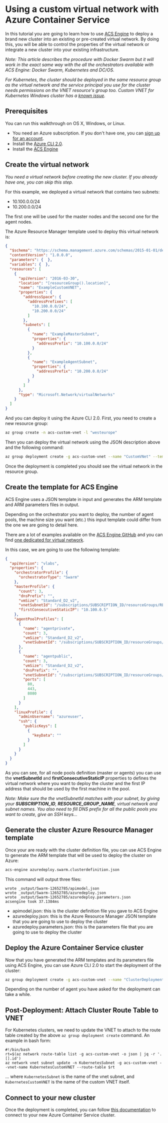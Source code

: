 # Using a custom virtual network with Azure Container Service
In this tutorial you are going to learn how to use [ACS Engine](https://github.com/Azure/acs-engine) to deploy a brand new cluster into an existing or pre-created virtual network.
By doing this, you will be able to control the properties of the virtual network or integrate a new cluster into your existing infrastructure.

*Note: This article describes the procedure with Docker Swarm but it will work in the exact same way with the all the orchestrators available with ACS Engine: Docker Swarm, Kubernetes and DC/OS.*

*For Kubernetes, the cluster should be deployed in the same resource group as the virtual network and the service principal you use for the cluster needs permissions on the VNET resource's group too. Custom VNET for Kubernetes Windows cluster has a [known issue](https://github.com/Azure/acs-engine/issues/1767).*

## Prerequisites
You can run this walkthrough on OS X, Windows, or Linux.
- You need an Azure subscription. If you don't have one, you can [sign up for an account](https://azure.microsoft.com/).
- Install the [Azure CLI 2.0](/cli/azure/install-az-cli2).
- Install the [ACS Engine](https://github.com/Azure/acs-engine/blob/master/docs/acsengine.md)

## Create the virtual network
*You need a virtual network before creating the new cluster. If you already have one, you can skip this step.*

For this example, we deployed a virtual network that contains two subnets:

- 10.100.0.0/24
- 10.200.0.0/24

The first one will be used for the master nodes and the second one for the agent nodes.

The Azure Resource Manager template used to deploy this virtual network is:

```json
{
  "$schema": "https://schema.management.azure.com/schemas/2015-01-01/deploymentTemplate.json#",
  "contentVersion": "1.0.0.0",
  "parameters": {  },
  "variables": {  },
  "resources": [
    {
      "apiVersion": "2016-03-30",
      "location": "[resourceGroup().location]",
      "name": "ExampleCustomVNET",
      "properties": {
        "addressSpace": {
          "addressPrefixes": [
            "10.100.0.0/24",
            "10.200.0.0/24"
          ]
        },
        "subnets": [
          {
            "name": "ExampleMasterSubnet",
            "properties": {
              "addressPrefix": "10.100.0.0/24"
            }
          },
          {
            "name": "ExampleAgentSubnet",
            "properties": {
              "addressPrefix": "10.200.0.0/24"
            }
          }
        ]
      },
      "type": "Microsoft.Network/virtualNetworks"
    }
  ]
}
```

And you can deploy it using the Azure CLI 2.0. First, you need to create a new resource group:

```bash
az group create -n acs-custom-vnet -l "westeurope"
```

Then you can deploy the virtual network using the JSON description above and the following command:

```bash
az group deployment create -g acs-custom-vnet --name "CustomVNet" --template-file azuredeploy.swarm.vnet.json
```

Once the deployment is completed you should see the virtual network in the resource group.


## Create the template for ACS Engine
ACS Engine uses a JSON template in input and generates the ARM template and ARM parameters files in output.

Depending on the orchestrator you want to deploy, the number of agent pools, the machine size you want (etc.) this input template could differ from the one we are going to detail here.

There are a lot of examples available on the [ACS Engine GitHub](https://github.com/Azure/acs-engine/tree/master/examples) and you can find [one dedicated for virtual network](https://github.com/Azure/acs-engine/blob/master/examples/vnet/README.md).

In this case, we are going to use the following template:

```json
{
  "apiVersion": "vlabs",
  "properties": {
    "orchestratorProfile": {
      "orchestratorType": "Swarm"
    },
    "masterProfile": {
      "count": 3,
      "dnsPrefix": "",
      "vmSize": "Standard_D2_v2",
      "vnetSubnetId": "/subscriptions/SUBSCRIPTION_ID/resourceGroups/RESOURCE_GROUP_NAME/providers/Microsoft.Network/virtualNetworks/ExampleCustomVNET/subnets/ExampleMasterSubnet",
      "firstConsecutiveStaticIP": "10.100.0.5"
    },
    "agentPoolProfiles": [
      {
        "name": "agentprivate",
        "count": 3,
        "vmSize": "Standard_D2_v2",
        "vnetSubnetId": "/subscriptions/SUBSCRIPTION_ID/resourceGroups/RESOURCE_GROUP_NAME/providers/Microsoft.Network/virtualNetworks/ExampleCustomVNET/subnets/ExampleAgentSubnet"
      },
      {
        "name": "agentpublic",
        "count": 3,
        "vmSize": "Standard_D2_v2",
        "dnsPrefix": "",
        "vnetSubnetId": "/subscriptions/SUBSCRIPTION_ID/resourceGroups/RESOURCE_GROUP_NAME/providers/Microsoft.Network/virtualNetworks/ExampleCustomVNET/subnets/ExampleAgentSubnet",
        "ports": [
          80,
          443,
          8080
        ]
      }
    ],
    "linuxProfile": {
      "adminUsername": "azureuser",
      "ssh": {
        "publicKeys": [
          {
            "keyData": ""
          }
        ]
      }
    }
  }
}
```

As you can see, for all node pools definition (master or agents) you can use the **vnetSubnetId** and **firstConsecutiveStaticIP** properties to defines the virtual network where you want to deploy the cluster and the first IP address that should be used by the first machine in the pool.

*Note: Make sure the the vnetSubnetId matches with your subnet, by giving your **SUBSCRIPTION_ID**, **RESOURCE_GROUP_NAME**, virtual network and subnet names. You also need to fill DNS prefix for all the public pools you want to create, give an SSH keys...*

## Generate the cluster Azure Resource Manager template
Once your are ready with the cluster definition file, you can use ACS Engine to generate the ARM template that will be used to deploy the cluster on Azure:

```bash
acs-engine azuredeploy.swarm.clusterdefinition.json
```

This command will output three files:

```
wrote _output/Swarm-12652785/apimodel.json
wrote _output/Swarm-12652785/azuredeploy.json
wrote _output/Swarm-12652785/azuredeploy.parameters.json
acsengine took 37.1384ms
```

- apimodel.json: this is the cluster definition file you gave to ACS Engine
- azuredeploy.json: this is the Azure Resource Manager JSON template that you are going to use to deploy the cluster
- azuredeploy.parameters.json: this is the parameters file that you are going to use to deploy the cluster

## Deploy the Azure Container Service cluster
Now that you have generated the ARM templates and its parameters file using ACS Engine, you can use Azure CLI 2.0 to start the deployment of the cluster:

```bash
az group deployment create -g acs-custom-vnet --name "ClusterDeployment" --template-file azuredeploy.json --parameters "@azuredeploy.parameters.json"
```

Depending on the number of agent you have asked for the deployment can take a while.

## Post-Deployment: Attach Cluster Route Table to VNET

For Kubernetes clusters, we need to update the VNET to attach to the route table created by the above `az group deployment create` command. An example in bash form:

```
#!/bin/bash
rt=$(az network route-table list -g acs-custom-vnet -o json | jq -r '.[].id')
az network vnet subnet update -n KubernetesSubnet -g acs-custom-vnet --vnet-name KubernetesCustomVNET --route-table $rt
```

... where `KubernetesSubnet` is the name of the vnet subnet, and `KubernetesCustomVNET` is the name of the custom VNET itself.

## Connect to your new cluster
Once the deployment is completed, you can follow [this documentation](https://docs.microsoft.com/en-us/azure/container-service/container-service-connect) to connect to your new Azure Container Service cluster.
